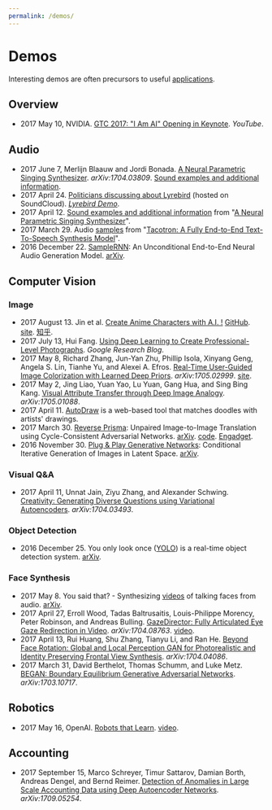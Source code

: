 ```yaml
---
permalink: /demos/
---
```

# Demos

Interesting demos are often precursors to useful [applications](http://realai.org/applications/).

## Overview

* 2017 May 10, NVIDIA. [GTC 2017: "I Am AI" Opening in Keynote](https://www.youtube.com/watch?v=SUNPrR4o5ZA). *YouTube*.

## Audio

* 2017 June 7, Merlijn Blaauw and Jordi Bonada. [A Neural Parametric Singing Synthesizer](https://arxiv.org/abs/1704.03809). *arXiv:1704.03809*. [Sound examples and additional information](http://www.dtic.upf.edu/~mblaauw/IS2017_NPSS/).
* 2017 April 24. [Politicians discussing about Lyrebird](https://soundcloud.com/user-535691776/dialog) (hosted on SoundCloud). *[Lyrebird Demo](https://lyrebird.ai/demo)*.
* 2017 April 12. [Sound examples and additional information](http://www.dtic.upf.edu/~mblaauw/IS2017_NPSS/) from "[A Neural Parametric Singing Synthesizer](https://arxiv.org/abs/1704.03809)".
* 2017 March 29. Audio [samples](https://google.github.io/tacotron/) from "[Tacotron: A Fully End-to-End Text-To-Speech Synthesis Model](https://arxiv.org/abs/1703.10135)".
* 2016 December 22. [SampleRNN](https://soundcloud.com/samplernn): An Unconditional End-to-End Neural Audio Generation Model. [arXiv](https://arxiv.org/abs/1612.07837).

## Computer Vision

### Image

* 2017 August 13. Jin et al. [Create Anime Characters with A.I. !](http://make.girls.moe/technical_report.pdf) [GitHub](https://github.com/makegirlsmoe). [site](http://make.girls.moe/). [知乎](https://zhuanlan.zhihu.com/p/28488946).
* 2017 July 13, Hui Fang. [Using Deep Learning to Create Professional-Level Photographs](https://research.googleblog.com/2017/07/using-deep-learning-to-create.html). *Google Research Blog*.
* 2017 May 8, Richard Zhang, Jun-Yan Zhu, Phillip Isola, Xinyang Geng, Angela S. Lin, Tianhe Yu, and Alexei A. Efros. [Real-Time User-Guided Image Colorization with Learned Deep Priors](https://arxiv.org/abs/1705.02999). *arXiv:1705.02999*. [site](https://richzhang.github.io/ideepcolor/).
* 2017 May 2, Jing Liao, Yuan Yao, Lu Yuan, Gang Hua, and Sing Bing Kang. [Visual Attribute Transfer through Deep Image Analogy](https://arxiv.org/abs/1705.01088). *arXiv:1705.01088*.
* 2017 April 11. [AutoDraw](https://www.autodraw.com/) is a web-based tool that matches doodles with artists' drawings.
* 2017 March 30. [Reverse Prisma](https://junyanz.github.io/CycleGAN/): Unpaired Image-to-Image Translation using Cycle-Consistent Adversarial Networks. [arXiv](https://arxiv.org/abs/1703.10593). [code](https://github.com/junyanz/CycleGAN). [Engadget](https://www.engadget.com/2017/04/03/reverse-prisma-ai-turns-monet-paintings-into-photos/).
* 2016 November 30. [Plug & Play Generative Networks](http://www.evolvingai.org/ppgn): Conditional Iterative Generation of Images in Latent Space. [arXiv](https://arxiv.org/abs/1612.00005).

### Visual Q&A

* 2017 April 11, Unnat Jain, Ziyu Zhang, and Alexander Schwing. [Creativity: Generating Diverse Questions using Variational Autoencoders](https://arxiv.org/abs/1704.03493). *arXiv:1704.03493*.

### Object Detection

* 2016 December 25. You only look once ([YOLO](https://pjreddie.com/darknet/yolo/)) is a real-time object detection system. [arXiv](https://arxiv.org/abs/1612.08242).

### Face Synthesis

* 2017 May 8. You said that? - Synthesizing [videos](https://www.youtube.com/watch?v=lXhkxjSJ6p8) of talking faces from audio. [arXiv](https://arxiv.org/abs/1705.02966).
* 2017 April 27, Erroll Wood, Tadas Baltrusaitis, Louis-Philippe Morency, Peter Robinson, and Andreas Bulling. [GazeDirector: Fully Articulated Eye Gaze Redirection in Video](https://arxiv.org/abs/1704.08763). *arXiv:1704.08763*. [video](https://www.youtube.com/watch?v=-tDaZk9V1Nw).
* 2017 April 13, Rui Huang, Shu Zhang, Tianyu Li, and Ran He. [Beyond Face Rotation: Global and Local Perception GAN for Photorealistic and Identity Preserving Frontal View Synthesis](https://arxiv.org/abs/1704.04086). *arXiv:1704.04086*.
* 2017 March 31, David Berthelot, Thomas Schumm, and Luke Metz. [BEGAN: Boundary Equilibrium Generative Adversarial Networks](https://arxiv.org/abs/1703.10717). *arXiv:1703.10717*.

## Robotics

* 2017 May 16, OpenAI. [Robots that Learn](https://blog.openai.com/robots-that-learn/). [video](https://player.vimeo.com/video/217578517).

## Accounting

* 2017 September 15, Marco Schreyer, Timur Sattarov, Damian Borth, Andreas Dengel, and Bernd Reimer. [Detection of Anomalies in Large Scale Accounting Data using Deep  Autoencoder Networks](https://arxiv.org/abs/1709.05254). *arXiv:1709.05254*.


